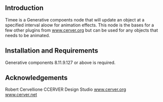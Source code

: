 Introduction
------------

Timee is a Generative compoents node that will update an object at a specified interval aloow for animation effects. 
This node is the bases for a few other plugins from www.cerver.org but can be used for any objects that needs to be animated. 



Installation and Requirements <a id="install" />
-----------------------------

Generative components 8.11.9.127 or above is required.



Acknowledgements <a id="acknowledgements" />
----------------

Robert Cervellione
CCERVER Design Studio
www.cerver.org 
www.cerver.net